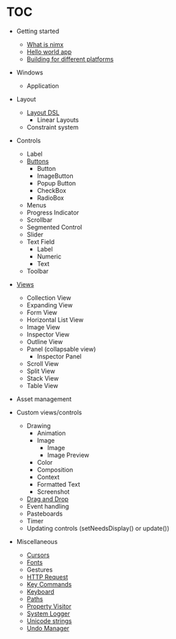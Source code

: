 TOC
===

- Getting started
    - [What is nimx](what-is-nimx.md)
    - [Hello world app](hello-world-app.md)
    - [Building for different platforms](building-for-different-platforms.md)
    
- Windows
    - Application

- Layout
    - [Layout DSL](layout-dsl.md)
        - Linear Layouts
    - Constraint system

- Controls
    - Label
    - [Buttons](../nimx/button.nim)
        - Button
        - ImageButton
        - Popup Button
        - CheckBox
        - RadioBox
    - Menus
    - Progress Indicator
    - Scrollbar
    - Segmented Control
    - Slider
    - Text Field
        - Label
        - Numeric
        - Text
    - Toolbar

- [Views](views.md)
    - Collection View
    - Expanding View
    - Form View
    - Horizontal List View
    - Image View
    - Inspector View
    - Outline View
    - Panel (collapsable view)
        - Inspector Panel
    - Scroll View
    - Split View
    - Stack View
    - Table View

- Asset management

- Custom views/controls
    - Drawing
        - Animation
        - Image
            - Image
            - Image Preview
        - Color
        - Composition
        - Context
        - Formatted Text
        - Screenshot
    - [Drag and Drop](../test/sample13_drag_and_drop.nim)
    - Event handling
    - Pasteboards
    - Timer
    - Updating controls (setNeedsDisplay() or update())

- Miscellaneous
    - [Cursors](../nimx/cursor.nim)
    - [Fonts](../nimx/font.nim)
    - Gestures
    - [HTTP Request](../nimx/http_request.nim)
    - [Key Commands](../nimx/key_commands.nim)
    - [Keyboard](../nimx/keyboard.nim)
    - [Paths](../nimx/pathutils.nim)
    - [Property Visitor](../nimx/property_visitor.nim)
    - [System Logger](../nimx/system_logger.nim)
    - [Unicode strings](../nimx/unistring.nim)
    - [Undo Manager](../nimx/undo_manager.nim)
